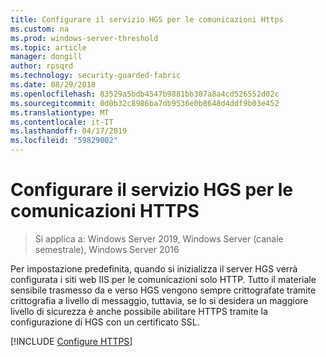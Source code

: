 ```yaml
---
title: Configurare il servizio HGS per le comunicazioni Https
ms.custom: na
ms.prod: windows-server-threshold
ms.topic: article
manager: dongill
author: rpsqrd
ms.technology: security-guarded-fabric
ms.date: 08/29/2018
ms.openlocfilehash: 83529a5bdb4547b9881bb307a8a4cd526552d02c
ms.sourcegitcommit: 0d0b32c8986ba7db9536e0b8648d4ddf9b03e452
ms.translationtype: MT
ms.contentlocale: it-IT
ms.lasthandoff: 04/17/2019
ms.locfileid: "59829002"
---
```

# <a name="configure-hgs-for-https-communications"></a>Configurare il servizio HGS per le comunicazioni HTTPS

>Si applica a: Windows Server 2019, Windows Server (canale semestrale), Windows Server 2016

Per impostazione predefinita, quando si inizializza il server HGS verrà configurata i siti web IIS per le comunicazioni solo HTTP.
Tutto il materiale sensibile trasmesso da e verso HGS vengono sempre crittografate tramite crittografia a livello di messaggio, tuttavia, se lo si desidera un maggiore livello di sicurezza è anche possibile abilitare HTTPS tramite la configurazione di HGS con un certificato SSL.

[!INCLUDE [Configure HTTPS](../../../includes/configure-hgs-for-https.md)] 

